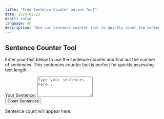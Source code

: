 ```yaml
---
title: "Free Sentence Counter online Tool"
date: 2024-02-23
draft: false
language: en
description: "Use our sentence counter tool to quickly count the sentences in your text. Perfect for writers, editors, and anyone needing to analyze text."
---
```


<!-- @format -->

<section class="lg:pb-24 bg-gray-50 dark:bg-gray-800">
  <div class="max-w-screen-md px-4 py-8 mx-auto">
    <h1 class="text-xl font-bold text-center text-gray-900 dark:text-white">Sentence Counter Tool</h1>
    <p class="mb-8 font-light text-center text-gray-600 dark:text-gray-400">Enter your text below to use the sentence counter and find out the number of sentences. This sentences counter tool is perfect for quickly assessing text length.</p>
    <div id="sentence-counter-form" class="space-y-6">
      <div>
        <label for="sentenceInput" class="block mb-2 text-lg font-medium text-gray-900 dark:text-gray-300">Your Sentence:</label>
        <textarea id="sentenceInput" name="sentence" rows="4" class="block w-full p-4 text-md text-gray-900 bg-white border border-gray-300 rounded-lg shadow-sm focus:ring-blue-500 focus:border-blue-500 dark:border-gray-600 dark:bg-gray-700 dark:text-white" placeholder="Type your sentences here..."></textarea>
      </div>
      <div class="flex justify-center">
        <button onclick="countSentences()" class="px-6 py-2.5 text-sm font-medium text-blue-500 transition-colors duration-150 bg-blue-600 rounded-lg focus:shadow-outline hover:bg-blue-700 focus:outline-none focus:ring-4 focus:ring-blue-300 dark:bg-blue-600 dark:hover:bg-blue-700 dark:focus:ring-blue-800 shadow-lg">Count Sentences</button>
      </div>
      <p id="sentenceCount" class="text-lg text-center text-gray-800 dark:text-gray-200">Sentence count will appear here.</p>
    </div>
  </div>
</section>

<script>
  function countSentences() {
    const text = document.getElementById('sentenceInput').value.trim();
    const sentences = text.split(/[.!?]+/).filter(Boolean); // Efficiently counts the sentences.
    document.getElementById('sentenceCount').innerText = `Sentence count: ${sentences.length}. The sentences counter has analyzed your input.`;
  }
</script>

